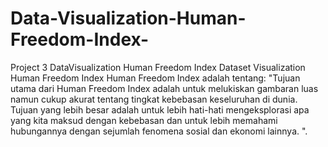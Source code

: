 # Data-Visualization-Human-Freedom-Index-
Project 3 DataVisualization Human Freedom Index 
Dataset Visualization Human Freedom Index
Human Freedom Index adalah tentang: "Tujuan utama dari Human Freedom Index adalah untuk melukiskan gambaran luas namun cukup akurat tentang tingkat kebebasan keseluruhan di dunia. Tujuan yang lebih besar adalah untuk lebih hati-hati mengeksplorasi apa yang kita maksud dengan kebebasan dan untuk lebih memahami hubungannya dengan sejumlah fenomena sosial dan ekonomi lainnya. ". 
